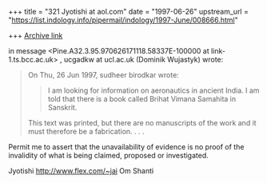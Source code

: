 +++
title = "321 Jyotishi at aol.com"
date = "1997-06-26"
upstream_url = "https://list.indology.info/pipermail/indology/1997-June/008666.html"

+++
[Archive link](https://list.indology.info/pipermail/indology/1997-June/008666.html)

in message <Pine.A32.3.95.970626171118.58337E-100000 at link-1.ts.bcc.ac.uk> ,
ucgadkw at ucl.ac.uk (Dominik Wujastyk) wrote:
>
> On Thu, 26 Jun 1997, sudheer birodkar wrote:
>> I am looking for information on aeronautics in ancient 
>> India. I am told that there is a book called Brihat Vimana 
>> Samahita in Sanskrit. 
>
> This text was printed, but there are no manuscripts of the work and it
> must therefore be a fabrication. . . .

Permit me to assert that the unavailability of evidence is no proof of the
invalidity of what is being claimed, proposed or investigated.

Jyotishi
http://www.flex.com/~jai
Om Shanti





